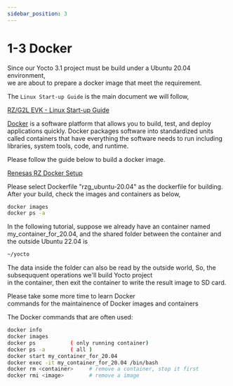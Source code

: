 ```yaml
---
sidebar_position: 3
---
```


# 1-3 Docker

Since our Yocto 3.1 project must be build under a Ubuntu 20.04 environment,  
we are about to prepare a docker image that meet the requirement.  

The ```Linux Start-up Guide``` is the main document we will follow,

[RZ/G2L EVK - Linux Start-up Guide](https://www.renesas.com/us/en/document/gde/smarc-evk-rzg2l-rzg2lc-rzg2ul-linux-start-guide-rev104?r=1467981)

[Docker](https://www.docker.com/) is a software platform that allows you to build, test, and deploy applications quickly. Docker packages software into standardized units called containers that have everything the software needs to run including libraries, system tools, code, and runtime.  

Please follow the guide below to build a docker image.  

[Renesas RZ Docker Setup](https://github.com/renesas-rz/docker_setup)  

Please select Dockerfile "rzg_ubuntu-20.04" as the dockerfile for building.  
After your build, check the images and containers as below,  

```bash
docker images
docker ps -a
```

In the following tutorial, suppose we already have an container named
my_container_for_20.04, and the shared folder between the container and
 the outside Ubuntu 22.04 is

```bash
~/yocto
```

The data inside the folder can also be read by the outside world,
So, the subseququent operations we'll build Yocto project  
in the container, then exit the container to write
the result image to SD card.  

Please take some more time to learn Docker  
commands for the maintainence of Docker images and containers  

The Docker commands that are often used:

```bash
docker info
docker images
docker ps           ( only running container)
docker ps -a        ( all )
docker start my_container_for_20.04 
docker exec -it my_container_for_20.04 /bin/bash
docker rm <container>     # remove a container, stop it first 
docker rmi <image>        # remove a image
```
